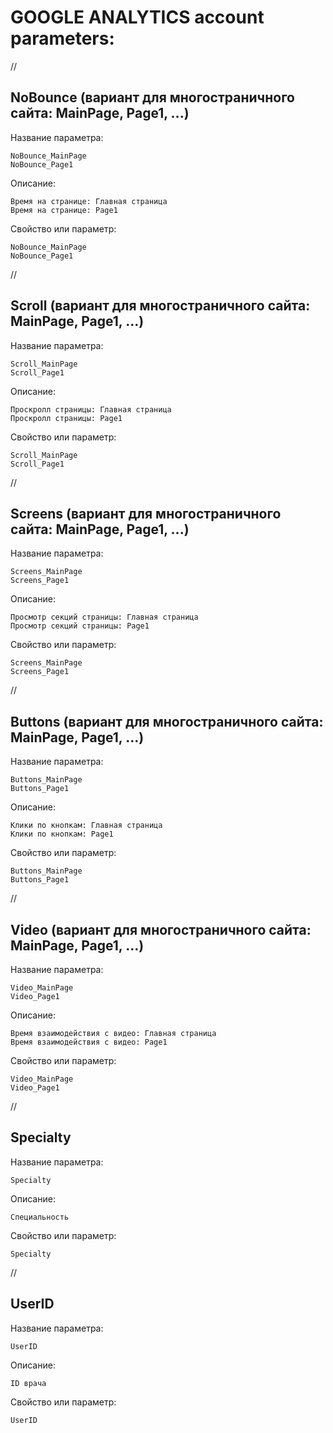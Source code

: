 # GOOGLE ANALYTICS account parameters:

//

## NoBounce (вариант для многостраничного сайта: MainPage, Page1, ...)

Название параметра:

```
NoBounce_MainPage
NoBounce_Page1
```

Описание:

```
Время на странице: Главная страница
Время на странице: Page1
```

Свойство или параметр:

```
NoBounce_MainPage
NoBounce_Page1
```

//

## Scroll (вариант для многостраничного сайта: MainPage, Page1, ...)

Название параметра:

```
Scroll_MainPage
Scroll_Page1
```

Описание:

```
Проскролл страницы: Главная страница
Проскролл страницы: Page1
```

Свойство или параметр:

```
Scroll_MainPage
Scroll_Page1
```

//

## Screens (вариант для многостраничного сайта: MainPage, Page1, ...)

Название параметра:

```
Screens_MainPage
Screens_Page1
```

Описание:

```
Просмотр секций страницы: Главная страница
Просмотр секций страницы: Page1
```

Свойство или параметр:

```
Screens_MainPage
Screens_Page1
```

//

## Buttons (вариант для многостраничного сайта: MainPage, Page1, ...)

Название параметра:

```
Buttons_MainPage
Buttons_Page1
```

Описание:

```
Клики по кнопкам: Главная страница
Клики по кнопкам: Page1
```

Свойство или параметр:

```
Buttons_MainPage
Buttons_Page1
```

//

## Video (вариант для многостраничного сайта: MainPage, Page1, ...)

Название параметра:

```
Video_MainPage
Video_Page1
```

Описание:

```
Время взаимодействия с видео: Главная страница
Время взаимодействия с видео: Page1
```

Свойство или параметр:

```
Video_MainPage
Video_Page1
```

//

## Specialty

Название параметра:

```
Specialty
```

Описание:

```
Специальность
```

Свойство или параметр:

```
Specialty
```

//

## UserID

Название параметра:

```
UserID
```

Описание:

```
ID врача
```

Свойство или параметр:

```
UserID
```
